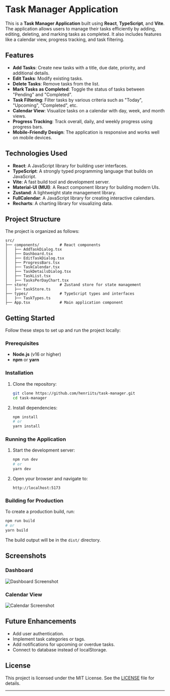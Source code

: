 # Task Manager Application

This is a **Task Manager Application** built using **React**, **TypeScript**, and **Vite**. The application allows users to manage their tasks efficiently by adding, editing, deleting, and marking tasks as completed. It also includes features like a calendar view, progress tracking, and task filtering.

## Features

- **Add Tasks**: Create new tasks with a title, due date, priority, and additional details.
- **Edit Tasks**: Modify existing tasks.
- **Delete Tasks**: Remove tasks from the list.
- **Mark Tasks as Completed**: Toggle the status of tasks between "Pending" and "Completed".
- **Task Filtering**: Filter tasks by various criteria such as "Today", "Upcoming", "Completed", etc.
- **Calendar View**: Visualize tasks on a calendar with day, week, and month views.
- **Progress Tracking**: Track overall, daily, and weekly progress using progress bars.
- **Mobile-Friendly Design**: The application is responsive and works well on mobile devices.

## Technologies Used

- **React**: A JavaScript library for building user interfaces.
- **TypeScript**: A strongly typed programming language that builds on JavaScript.
- **Vite**: A fast build tool and development server.
- **Material-UI (MUI)**: A React component library for building modern UIs.
- **Zustand**: A lightweight state management library.
- **FullCalendar**: A JavaScript library for creating interactive calendars.
- **Recharts**: A charting library for visualizing data.

## Project Structure

The project is organized as follows:

```
src/
├── components/         # React components
│   ├── AddTaskDialog.tsx
│   ├── Dashboard.tsx
│   ├── EditTaskDialog.tsx
│   ├── ProgressBars.tsx
│   ├── TaskCalendar.tsx
│   ├── TaskDetailsDialog.tsx
│   ├── TaskList.tsx
│   ├── TasksPerDayChart.tsx
├── store/              # Zustand store for state management
│   ├── taskStore.ts
├── types/              # TypeScript types and interfaces
│   ├── TaskTypes.ts
├── App.tsx             # Main application component
```

## Getting Started

Follow these steps to set up and run the project locally:

### Prerequisites

- **Node.js** (v16 or higher)
- **npm** or **yarn**

### Installation

1. Clone the repository:

   ```bash
   git clone https://github.com/henriits/task-manager.git
   cd task-manager
   ```

2. Install dependencies:
   ```bash
   npm install
   # or
   yarn install
   ```

### Running the Application

1. Start the development server:

   ```bash
   npm run dev
   # or
   yarn dev
   ```

2. Open your browser and navigate to:
   ```
   http://localhost:5173
   ```

### Building for Production

To create a production build, run:

```bash
npm run build
# or
yarn build
```

The build output will be in the `dist/` directory.

## Screenshots

### Dashboard

![Dashboard Screenshot](https://via.placeholder.com/800x400?text=Dashboard+Screenshot)

### Calendar View

![Calendar Screenshot](https://via.placeholder.com/800x400?text=Calendar+Screenshot)

## Future Enhancements

- Add user authentication.
- Implement task categories or tags.
- Add notifications for upcoming or overdue tasks.
- Connect to database instead of localStorage.

## License

This project is licensed under the MIT License. See the [LICENSE](LICENSE) file for details.

---
